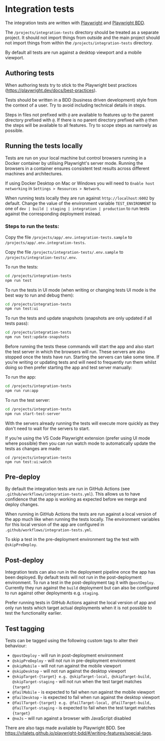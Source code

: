# Integration tests

The integration tests are written with [Playwright](https://playwright.dev/) and [Playwright BDD](https://vitalets.github.io/playwright-bdd).

The `/projects/integration-tests` directory should be treated as a separate project. It should not import things from outside and the main project should not import things from within the `/projects/integration-tests` directory.

By default all tests are run against a desktop viewport and a mobile viewport.

## Authoring tests

When authoring tests try to stick to the Playwright best practices (https://playwright.dev/docs/best-practices).

Tests should be written in a BDD (business driven development) style from the context of a user. Try to avoid including technical details in steps.

Steps in files not prefixed with `@` are available to features up to the parent directory prefixed with `@`. If there is no parent directory prefixed with `@` then the steps will be available to all features. Try to scope steps as narrowly as possible.

## Running the tests locally

Tests are run on your local machine but control browsers running in a Docker container by utilising Playwright's server mode. Running the browsers in a container ensures consistent test results across different machines and architectures.

If using Docker Desktop on Mac or Windows you will need to `Enable host networking` in `Settings > Resources > Network`.

When running tests locally they are run against `http://localhost:6002` by default. Change the value of the environment variable `TEST_ENVIRONMENT` to one of `dev | build | staging | integration | production` to run tests against the corresponding deployment instead.

### Steps to run the tests:

Copy the file `/projects/app/.env.integration-tests.sample` to `/projects/app/.env.integration-tests`.

Copy the file `/projects/integration-tests/.env.sample` to `/projects/integration-tests/.env`.

To run the tests:

```bash
cd /projects/integration-tests
npm run test
```

To run the tests in UI mode (when writing or changing tests UI mode is the best way to run and debug them):

```bash
cd /projects/integration-tests
npm run test:ui
```

To run the tests and update snapshots (snapshots are only updated if all tests pass):

```bash
cd /projects/integration-tests
npm run test:update-snapshots
```

Before running the tests these commands will start the app and also start the test server in which the browsers will run. These servers are also stopped once the tests have run. Starting the servers can take some time. If you’re writing or updating tests and will need to frequently run them whilst doing so then prefer starting the app and test server manually:

To run the app:

```bash
cd /projects/integration-tests
npm run run:app
```

To run the test server:

```bash
cd /projects/integration-tests
npm run start-test-server
```

With the servers already running the tests will execute more quickly as they don't need to wait for the servers to start.

If you’re using the VS Code Playwright extension (prefer using UI mode where possible) then you can run watch mode to automatically update the tests as changes are made:

```
cd /projects/integration-tests
npm run test:ui:watch
```

## Pre-deploy

By default the integration tests are run in GitHub Actions (see `.github/workflows/integration-tests.yml`). This allows us to have confidence that the app is working as expected before we merge and deploy changes.

When running in GitHub Actions the tests are run against a local version of the app much like when running the tests locally. The environment variables for this local version of the app are configured in `.github/workflows/integration-tests.yml`.

To skip a test in the pre-deployment environment tag the test with `@skipPreDeploy`.

## Post-deploy

Integration tests can also run in the deployment pipeline once the app has been deployed. By default tests will not run in the post-deployment environment. To run a test in the post-deployment tag it with `@postDeploy`. Currently they run against the `build` deployment but can also be configured to run against other deployments e.g. `staging`.

Prefer running tests in GitHub Actions against the local version of app and only run tests which target actual deployments when it is not possible to test the functionality earlier.

## Test tagging

Tests can be tagged using the following custom tags to alter their behaviour:

- `@postDeploy` - will run in post-deployment environment
- `@skipPreDeploy` - will not run in pre-deployment environment
- `@skipMobile` - will not run against the mobile viewport
- `@skipDesktop` - will not run against the desktop viewport
- `@skipTarget-{target} e.g. @skipTarget-local, @skipTarget-build, @skipTarget-staging` - will not run when the test target matches `{target}`
- `@failMobile` - is expected to fail when run against the mobile viewport
- `@failDesktop` - is expected to fail when run against the desktop viewport
- `@failTarget-{target} e.g. @failTarget-local, @failTarget-build, @failTarget-staging` - is expected to fail when the test target matches `{target}`
- `@noJs` - will run against a browser with JavaScript disabled

There are also tags made available by Playwright BDD. See https://vitalets.github.io/playwright-bdd/#/writing-features/special-tags.
